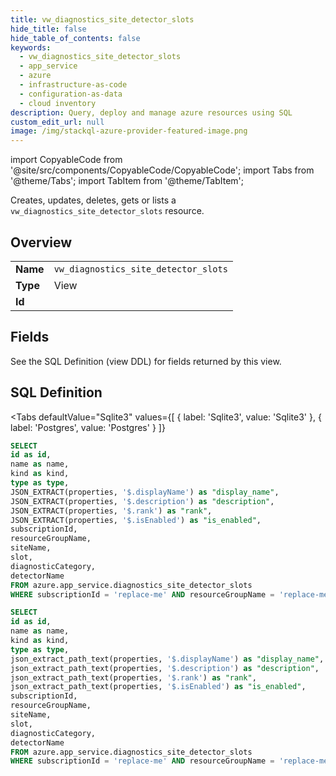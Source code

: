 ```yaml
--- 
title: vw_diagnostics_site_detector_slots
hide_title: false
hide_table_of_contents: false
keywords:
  - vw_diagnostics_site_detector_slots
  - app_service
  - azure
  - infrastructure-as-code
  - configuration-as-data
  - cloud inventory
description: Query, deploy and manage azure resources using SQL
custom_edit_url: null
image: /img/stackql-azure-provider-featured-image.png
---
```


import CopyableCode from '@site/src/components/CopyableCode/CopyableCode';
import Tabs from '@theme/Tabs';
import TabItem from '@theme/TabItem';

Creates, updates, deletes, gets or lists a <code>vw_diagnostics_site_detector_slots</code> resource.

## Overview
<table><tbody>
<tr><td><b>Name</b></td><td><code>vw_diagnostics_site_detector_slots</code></td></tr>
<tr><td><b>Type</b></td><td>View</td></tr>
<tr><td><b>Id</b></td><td><CopyableCode code="azure.app_service.vw_diagnostics_site_detector_slots" /></td></tr>
</tbody></table>

## Fields

See the SQL Definition (view DDL) for fields returned by this view.

## SQL Definition

<Tabs
defaultValue="Sqlite3"
values={[
{ label: 'Sqlite3', value: 'Sqlite3' },
{ label: 'Postgres', value: 'Postgres' }
]}
>
<TabItem value="Sqlite3">

```sql
SELECT
id as id,
name as name,
kind as kind,
type as type,
JSON_EXTRACT(properties, '$.displayName') as "display_name",
JSON_EXTRACT(properties, '$.description') as "description",
JSON_EXTRACT(properties, '$.rank') as "rank",
JSON_EXTRACT(properties, '$.isEnabled') as "is_enabled",
subscriptionId,
resourceGroupName,
siteName,
slot,
diagnosticCategory,
detectorName
FROM azure.app_service.diagnostics_site_detector_slots
WHERE subscriptionId = 'replace-me' AND resourceGroupName = 'replace-me' AND siteName = 'replace-me' AND slot = 'replace-me' AND diagnosticCategory = 'replace-me';
```

</TabItem>
<TabItem value="Postgres">

```sql
SELECT
id as id,
name as name,
kind as kind,
type as type,
json_extract_path_text(properties, '$.displayName') as "display_name",
json_extract_path_text(properties, '$.description') as "description",
json_extract_path_text(properties, '$.rank') as "rank",
json_extract_path_text(properties, '$.isEnabled') as "is_enabled",
subscriptionId,
resourceGroupName,
siteName,
slot,
diagnosticCategory,
detectorName
FROM azure.app_service.diagnostics_site_detector_slots
WHERE subscriptionId = 'replace-me' AND resourceGroupName = 'replace-me' AND siteName = 'replace-me' AND slot = 'replace-me' AND diagnosticCategory = 'replace-me';
```

</TabItem>
</Tabs>

